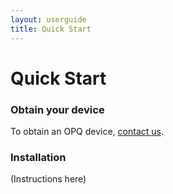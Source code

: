 ```yaml
---
layout: userguide
title: Quick Start
---
```


# Quick Start

### Obtain your device

To obtain an OPQ device, [contact us](contact.html).

### Installation

(Instructions here)
